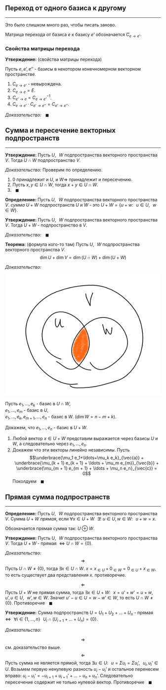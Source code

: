 ## Переход от одного базиса к другому

---

Это было слишком много раз, чтобы писать заново.

Матрица перехода от базиса $e$ к базису $e’$ обозначается $C_{e \to e’}$.

### Свойства матрицы перехода

**Утверждение:**<a name="statement-0"></a> (свойства матрицы перехода)

Пусть $e, e’, e’’$ - базисы в некотором конечномерном векторном пространстве.

1. $C_{e \to e’}$ - невырождена.
2. $C_{e \to e} = E$.
3. $C_{e’ \to e} = C_{e \to e’}^{-1}$.
4. $C_{e \to e’}\cdot C_{e’ \to e’’} = C_{e’ \to e’’}$.

*Доказательство:* $\,\,\,\,\blacksquare$

## Сумма и пересечение векторных подпространств

---

**Утверждение:**<a name="statement-1"></a> Пусть $U, \,\,\,\, W$ подпространства векторного пространства $V$. Тогда $U \cap W$ подпространство $V$.

*Доказательство:* Проверим по определению.

1. $0$ принадлежит и $U$, и $W \Rightarrow$ принадлежит и пересечению.
2. Пусть $x, y \in U \cap W$, тогда $x + y \in U \cap W$.
3. $\,\,\,\,\blacksquare$

**Определение:**<a name="definition-0"></a> Пусть $U, \,\,\,\, W$ подпространства векторного пространства $V$. *сумма* $U + W$ подпространств $U$ и $W$ - это $U + W = \{u + w: \,\,\,\, u \in U, \,\,\,\, w \in W\}$.

**Утверждение:**<a name="statement-2"></a> Пусть $U, \,\,\,\, W$ подпространства векторного пространства $V$. Тогда $U + W$ - подпространство в $V$.

*Доказательство:* $\,\,\,\,\blacksquare$

**Теорема:**<a name="theorem-0"></a> (формула кого-то там)
Пусть $U, \,\,\,\, W$ подпространства векторного пространства $V$.
$$\dim U + \dim V = \dim (U \cap W) + \dim (U + W)$$

*Доказательство:*

![](img/vectors.png)

Пусть $e_1, \ldots, e_k$ - базис в $U \cap W$,<br>
$e_1, \ldots, e_m$ - базис в $U$,<br>
$e_1, \ldots, e_k, e_{m + 1}, \ldots, e_{n}$ - базис в $W$. ($\dim W = n - m + k$).

Докажем, что $e_1, \ldots, e_n$ - базис в $U + W$.

1. Любой вектор $x \in U + W$ представим выражается через базисы $U$ и $W$, а следовательно через $e_1, \ldots, e_n$.
2. Докажем что эти векторы линейно независимы. Пусть $$\underbrace{\mu_1 e_1+\ldots+\mu_k e_k}_{\vec{a}} + \underbrace{\mu_{k + 1} e_{k + 1} + \ldots + \mu_m e_{m}}_{\vec{b}} + \underbrace{\mu_{m + 1} e_{m + 1} + \ldots + \mu_n e_n}_{\vec{c}} = 0$$ 
Поколдуем $\,\,\,\,\blacksquare$

## Прямая сумма подпространств

---

**Определение:**<a name="definition-1"></a> Пусть $U, \,\,\,\, W$ подпространства векторного пространства $V$. Сумма $U + W$ *прямая*, если $\forall x \in U + W \,\,\,\, \exists! \,\,u \in U, w \in W: \,\,\,\, u + w = x$.

Обозначается прямая сумма так: $U \oplus W$.

**Утверждение:**<a name="statement-3"></a> Пусть $U, \,\,\,\, W$ подпространства векторного пространства $V$. Тогда $U + W$ - прямая $\Leftrightarrow U \cap W = \{0\}$.

*Доказательство:* $$\Rightarrow$$
Пусть $U \cap W \ne \{0\}$, тогда $\exists x \in U \cap W$. $x = x_{\in U} + 0_{\in W} = 0_{\in U} + x_{\in W}$, то есть существует два представления $x$. противоречие.

$$\Leftarrow$$
Пусть $U + W$ не прямая сумма, тогда $\exists x \in U + W: \,\,\,\, x = u’ + w’ = u + w, \,\,\,\, u’, u \in U, \,\,\,\, w’, w \in W$. Значит $u’ - u \in U = w - w’ \in W$, то есть $U \cap W \ne \{0\}$. Противоречие $\,\,\,\,\blacksquare$

**Утверждение:**<a name="statement-4"></a> Сумма подпространств $U = U_1 + U_2 + \ldots + U_n$ - прямая $\Leftrightarrow \,\,\,\, \forall i \in \{1, \ldots, n\} \,\,\,\, U_i \cap (U_{i + 1} + \ldots + U_n) = \{0\}$.

*Доказательство:*

$$\Rightarrow$$
см. доказательство выше.
$$\Leftarrow$$
Пусть сумма не является прямой, тогда $\exists u \in U: \,\,\,\, u = \Sigma u_i = \Sigma u_i’, \,\,\,\, u_i, u_i’ \in U$. Возьмем первую ненулевую разность $u_i - u_i’$ и остальное перенесем вправо: $u_i - u_i’ = -u_{i + 1} + u_{i + 1}’ + \ldots - u_{n} + u_{n}’$. Следовательно пересечение содержит не только нулевой вектор. Противоречие $\,\,\,\,\blacksquare$

